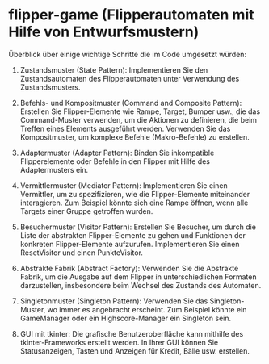 # flipper-game (Flipperautomaten mit Hilfe von Entwurfsmustern)

Überblick über einige wichtige Schritte die im Code umgesetzt würden:

1. Zustandsmuster (State Pattern): Implementieren Sie den Zustandsautomaten des Flipperautomaten unter Verwendung des Zustandsmusters.

2. Befehls- und Kompositmuster (Command and Composite Pattern): Erstellen Sie Flipper-Elemente wie Rampe, Target, Bumper usw., die das Command-Muster verwenden, um die Aktionen zu definieren, die beim Treffen eines Elements ausgeführt werden. Verwenden Sie das Kompositmuster, um komplexe Befehle (Makro-Befehle) zu erstellen.

3. Adaptermuster (Adapter Pattern): Binden Sie inkompatible Flipperelemente oder Befehle in den Flipper mit Hilfe des Adaptermusters ein.

4. Vermittlermuster (Mediator Pattern): Implementieren Sie einen Vermittler, um zu spezifizieren, wie die Flipper-Elemente miteinander interagieren. Zum Beispiel könnte sich eine Rampe öffnen, wenn alle Targets einer Gruppe getroffen wurden.

5. Besuchermuster (Visitor Pattern): Erstellen Sie Besucher, um durch die Liste der abstrakten Flipper-Elemente zu gehen und Funktionen der konkreten Flipper-Elemente aufzurufen. Implementieren Sie einen ResetVisitor und einen PunkteVisitor.

6. Abstrakte Fabrik (Abstract Factory): Verwenden Sie die Abstrakte Fabrik, um die Ausgabe auf dem Flipper in unterschiedlichen Formaten darzustellen, insbesondere beim Wechsel des Zustands des Automaten.

7. Singletonmuster (Singleton Pattern): Verwenden Sie das Singleton-Muster, wo immer es angebracht erscheint. Zum Beispiel könnte ein GameManager oder ein Highscore-Manager ein Singleton sein.

8. GUI mit tkinter: Die grafische Benutzeroberfläche kann mithilfe des tkinter-Frameworks erstellt werden. In Ihrer GUI können Sie Statusanzeigen, Tasten und Anzeigen für Kredit, Bälle usw. erstellen.


